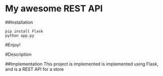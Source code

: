 # My awesome REST API

##Installation

```
pip install Flask
python app.py
```

#Enjoy!


#Description

##Implementation
This project is implemented is implemented using Flask, and is a REST API for a store
